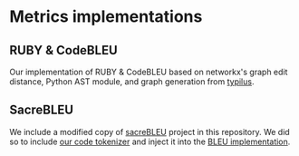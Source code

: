 # Metrics implementations

## RUBY & CodeBLEU

Our implementation of RUBY & CodeBLEU based on networkx's graph edit distance, Python AST module, and graph generation 
from [typilus](https://github.com/JetBrains-Research/typilus).

## SacreBLEU

We include a modified copy of [sacreBLEU](https://github.com/mjpost/sacrebleu) project in this repository.
We did so to include [our code tokenizer](sacrebleu_code/sacrebleu_methods/tokenizers/tokenizer_code.py) 
and inject it into the [BLEU implementation](sacrebleu_code/sacrebleu_methods/metrics/bleu.py).
